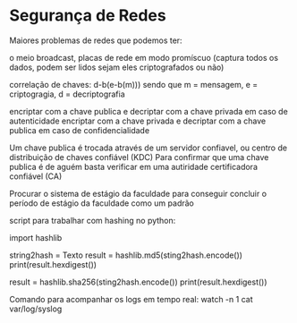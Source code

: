 # Segurança de Redes

Maiores problemas de redes que podemos ter:

o meio broadcast, placas de rede em modo promíscuo (captura todos os dados, podem ser lidos sejam eles criptografados ou não)

correlação de chaves: d-b(e-b(m))) sendo que m = mensagem, e = criptogragia, d = decriptografia

encriptar com a chave publica e decriptar com a chave privada em caso de autenticidade encriptar com a chave privada e decriptar com a chave publica em caso de confidencialidade

Um chave publica é trocada através de um servidor confiavel, ou centro de distribuição de chaves confiável (KDC) Para confirmar que uma chave publica é de aguém basta verificar em uma autiridade certificadora confiável (CA)

Procurar o sistema de estágio da faculdade para conseguir concluir o período de estágio da faculdade como um padrão

script para trabalhar com hashing no python:

import hashlib

string2hash = Texto result = hashlib.md5(sting2hash.encode()) print(result.hexdigest())

result = hashlib.sha256(sting2hash.encode()) print(result.hexdigest())

Comando para acompanhar os logs em tempo real: watch -n 1 cat var/log/syslog
